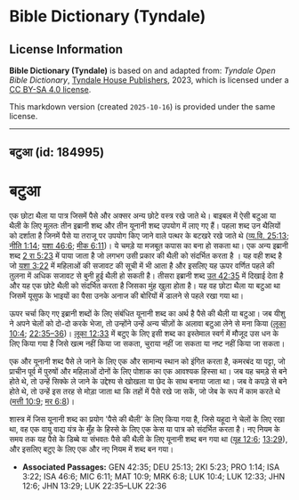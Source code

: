 # Bible Dictionary (Tyndale)

## License Information

**Bible Dictionary (Tyndale)** is based on and adapted from: _Tyndale Open Bible Dictionary_, [Tyndale House Publishers](https://tyndaleopenresources.com/), 2023, which is licensed under a [CC BY-SA 4.0 license](https://creativecommons.org/licenses/by-sa/4.0/legalcode.en).

This markdown version (created `2025-10-16`) is provided under the same license.



--------------------------------

## बटुआ (id: 184995)

बटुआ
====

एक छोटा थैला या पात्र जिसमें पैसे और अक्सर अन्य छोटे वस्त्र रखे जाते थे। बाइबल में ऐसी बटुआ या थैली के लिए मूलतः तीन इब्रानी शब्द और तीन यूनानी शब्द उपयोग में लाए गए हैं। पहला शब्द उन थैलियों को दर्शाता है जिनमें पैसे या तराजू पर उपयोग किए जाने वाले पत्थर के बटखरे रखे जाते थे ([व्य.वि. 25:13](https://ref.ly/Deut25:13); [नीति 1:14](https://ref.ly/Prov1:14); [यशा 46:6](https://ref.ly/Isa46:6); [मीक 6:11](https://ref.ly/Mic6:11))। ये चमड़े या मजबूत कपास का बना हो सकता था। एक अन्य इब्रानी शब्द [2 रा 5:23](https://ref.ly/2Kgs5:23) में पाया जाता है जो लगभग उसी प्रकार की थैली को संदर्भित करता है । यह वही शब्द है जो [यशा 3:22](https://ref.ly/Isa3:22) में महिलाओं की सजावट की सूची में भी आता है और इसलिए यह ऊपर वर्णित पहले की तुलना में अधिक सजावट से बुनी हुई थैली हो सकती है। तीसरा इब्रानी शब्द [उत 42:35](https://ref.ly/Gen42:35) में दिखाई देता है और यह एक छोटे थैली को संदर्भित करता है जिसका मुंह खुला होता है। यह वह छोटा थैला या बटुआ था जिसमें यूसुफ के भाइयों का पैसा उनके अनाज की बोरियों में डालने से पहले रखा गया था।

ऊपर चर्चा किए गए इब्रानी शब्दों के लिए संबंधित यूनानी शब्द का अर्थ है पैसे की थैली या बटुआ। जब यीशु ने अपने चेलों को दो\-दो करके भेजा, तो उन्होंने उन्हें अन्य चीज़ों के अलावा बटुआ लेने से मना किया ([लूका 10:4](https://ref.ly/Luke10:4); [22:35–36](https://ref.ly/Luke22:35-Luke22:36))। [लूका 12:33](https://ref.ly/Luke12:33) में बटुए के लिए इसी शब्द का इस्तेमाल स्वर्ग में मौजूद उस धन के लिए किया गया है जिसे खत्म नहीं किया जा सकता, चुराया नहीं जा सकता या नष्ट नहीं किया जा सकता।

एक और यूनानी शब्द पैसे ले जाने के लिए एक और सामान्य स्थान को इंगित करता है, कमरबंद या पट्टा, जो प्राचीन पूर्व में पुरुषों और महिलाओं दोनों के लिए पोशाक का एक आवश्यक हिस्सा था। जब यह चमड़े से बने होते थे, तो उन्हें सिक्के ले जाने के उद्देश्य से खोखला या छेद के साथ बनाया जाता था। जब वे कपड़े से बने होते थे, तो उन्हें इस तरह से मोड़ा जाता था कि तहों में पैसे रखे जा सकें, जो जेब के रूप में काम करते थे ([मत्ती 10:9](https://ref.ly/Matt10:9); [मर 6:8](https://ref.ly/Mark6:8))।

शास्त्र में जिस यूनानी शब्द का प्रयोग 'पैसे की थैली' के लिए किया गया है, जिसे यहूदा ने चेलों के लिए रखा था, वह एक वायु वाद्य यंत्र के मुँह के हिस्से के लिए एक केस या पात्र को संदर्भित करता है। नए नियम के समय तक यह पैसे के डिब्बे या संभवतः पैसे की थैली के लिए यूनानी शब्द बन गया था ([यूह 12:6](https://ref.ly/John12:6); [13:29](https://ref.ly/John13:29)), और इसलिए बटुए के लिए एक और नए नियम में शब्द बन गया।

* **Associated Passages:** GEN 42:35; DEU 25:13; 2KI 5:23; PRO 1:14; ISA 3:22; ISA 46:6; MIC 6:11; MAT 10:9; MRK 6:8; LUK 10:4; LUK 12:33; JHN 12:6; JHN 13:29; LUK 22:35–LUK 22:36

